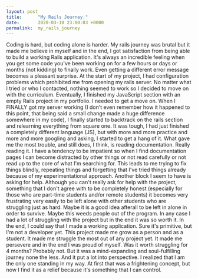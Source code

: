 ```yaml
---
layout: post
title:      "My Rails Journey."
date:       2020-03-10 23:00:03 +0000
permalink:  my_rails_journey
---
```



Coding is hard, but coding alone is harder. My rails journey was brutal but it made me believe in myself and in the end, I got satisfaction from being able to build a working Rails application. It's always an incredible feeling when you get some code you've been working on for a few hours or days or months (not kidding) to finally work. Even getting a different error message becomes a pleasant surprise. At the start of my project, I had configuration problems which prohibited me from opening my rails server. No matter what I tried or who I contacted, nothing seemed to work so I decided to move on with the curriculum. Eventually, I finished my JavaScript section with an empty Rails project in my portfolio. I needed to get a move on. When I FINALLY got my server working (I don't even remember how it happened to this point, that being said a small change made a huge difference somewhere in my code), I finally started to backtrack on the rails section and relearning everything from square one. It was tough, I had just finished a completely different language (JS), but with more and more practice and more and more googling and asking, I started to get a hang of it. 
What gave me the most trouble, and still does, I think, is reading documentation. Really reading it. I have a tendency to be impatient so when I find documentation pages I can become distracted by other things or not read carefully or not read up to the core of what I'm searching for. This leads to me trying to fix things blindly, repeating things and forgetting that I've tried things already because of my experimentational approach. Another block I seem to have is asking for help. Although you can't really ask for help with the project, something that I don't agree with to be completely honest (especially for those who are part-time students and/or remote students) it becomes very frustrating very easily to be left alone with other students who are struggling just as hard. Maybe it is a good idea afterall to be left in alone in order to survive. Maybe this weeds people out of the program. In any case I had a lot of struggling with the project but in the end it was so worth it. In the end, I could say that I made a working application. Sure it's primitive, but I'm not a developer yet. This project made me grow as a person and as a student. It made me struggle the most out of any project yet. It made me persevere and in the end I was proud of myself. Was it worth struggling for 4 months? Probably not. But it was a mind-expanding and soul-fulfilling journey none the less. And it put a lot into perspective. I realized that I am the only one standing in my way. At first that was a frightening concept, but now I find it as a relief because it's something that I can control. 

